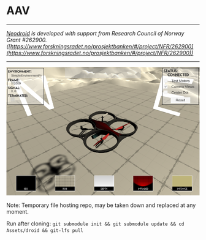 # AAV

---

_[Neodroid](https://github.com/sintefneodroid) is developed with support from Research Council of Norway Grant #262900. ([https://www.forskningsradet.no/prosjektbanken/#/project/NFR/262900](https://www.forskningsradet.no/prosjektbanken/#/project/NFR/262900))_

---


![Scene](.github/images/AAV.png)

<!--[![Demo](http://img.youtube.com/vi/zKcMzuH4Zy4/0.jpg)](http://www.youtube.com/watch?v=zKcMzuH4Zy4)

<a href="http://www.youtube.com/watch?feature=player_embedded&v=zKcMzuH4Zy4" target="_blank"><img src="http://img.youtube.com/vi/zKcMzuH4Zy4/0.jpg" 
alt="Demo" width="240" height="180" border="10" /></a>
-->

Note: Temporary file hosting repo, may be taken down and replaced at any moment.

Run after cloning:
```git submodule init && git submodule update && cd Assets/droid && git-lfs pull```
